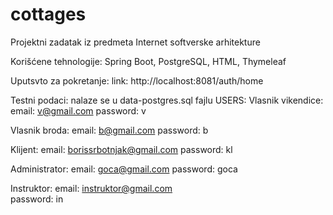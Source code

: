 # cottages

Projektni zadatak iz predmeta Internet softverske arhitekture

Korišćene tehnologije: Spring Boot, PostgreSQL, HTML, Thymeleaf

Uputsvto za pokretanje:
link: http://localhost:8081/auth/home

Testni podaci: nalaze se u data-postgres.sql fajlu
USERS:
Vlasnik vikendice: email:    v@gmail.com
                   password: v
                   
Vlasnik broda:     email:    b@gmail.com
                   password: b
                  
Klijent:           email:    borissrbotnjak@gmail.com
                   password: kl
                   
Administrator:     email:    goca@gmail.com
                   password: goca
                   
Instruktor:        email:    instruktor@gmail.com   
                   password: in
                   
                  


